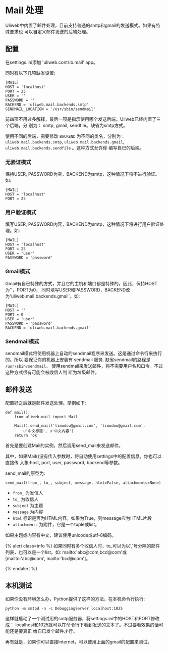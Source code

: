 # Mail 处理

Uliweb中内置了邮件处理，目前支持普通的smtp和gmail的发送模式。如果有特殊要求也
可以自定义邮件发送的后端处理。


## 配置

在settings.ini添加 'uliweb.contrib.mail' app。

同时有以下几项缺省设置:


```
[MAIL]
HOST = 'localhost'
PORT = 25
USER = ''
PASSWORD = ''
BACKEND = 'uliweb.mail.backends.smtp'
SENDMAIL_LOCATION = '/usr/sbin/sendmail'
```

前四项不用过多解释，最后一项是指示使用哪个发送后端。Uliweb已经内置了三个后端，分
别为： smtp, gmail, sendfile。缺省为smtp方式。

使用不同的后端，需要修改 `BACKEND` 为不同的类名，分别为： `uliweb.mail.backends.smtp`,
`uliweb.mail.backends.gmail`, `uliweb.mail.backends.sendfile` 。这种方式允许你
编写自已的后端。

### 无验证模式

保持USER, PASSWORD为空，BACKEND为smtp，这种情况下将不进行验证。如:


```
[MAIL]
HOST = 'localhost'
PORT = 25
```


### 用户验证模式

填写USER, PASSWORD内容，BACKEND为smtp，这种情况下将进行用户验证处理。如:


```
[MAIL]
HOST = 'localhost'
PORT = 25
USER = 'user'
PASSWORD = 'password'
```


### Gmail模式

Gmail有自已特殊的方式，并且它的主机和端口都是特殊的，因此，保持HOST为''，PORT为0，
同时填写USER和PASSWORD，BACKEND改为'uliweb.mail.backends.gmail'。如:


```
[MAIL]
HOST = ''
PORT = 0
USER = 'user'
PASSWORD = 'password'
BACKEND = 'uliweb.mail.backends.gmail'
```

### Sendmail模式

sendmail模式将使用机器上自动的sendmail程序来发送。这是通过命令行来执行的。所以
要保证你的机器上安装有 sendmail 服务. 缺省sendmail的路径是 `/usr/sbin/sendmail`。
使用sendmail来发送邮件，将不需要用户名和口令。不过这种方式很有可能会被收信人判
断为垃圾邮件。

## 邮件发送

配置好之后就是邮件发送处理。举例如下:


```
def mail():
    from uliweb.mail import Mail

    Mail().send_mail('limodou@gmail.com', 'limodou@gmail.com',
        u'中文标题', u'中文内容')
    return 'ok'
```

首先是要创建Mail的实例，然后调用send_mail来发送邮件。

其中，如果Mail()没有传入参数时，将自动使用settings中的配置信息。你也可以直接传
入象:host, port, user, password, backend等参数。

send_mail的原型为:


```
send_mail(from_, to_, subject, message, html=False, attachments=None)
```


* `from_` 为发信人
* `to_` 为收信人
* `subject` 为主题
* `message` 为内容
* `html` 标识是否为HTML内容。如果为True，则message应为HTML片段
* `attachments` 为附件，它是一个tuple或list。

如果主题或内容有中文，建议使用unicode或utf-8编码。


{% alert class=info %}
如果同时有多个收信人时，to_可以为以','号分隔的邮件列表，也可以是一个list。如:
mailto:'abc@com,bcd@com'或[mailto:'abc@com', mailto:'bcd@com']。

{% endalert %}

## 本机测试

如果你没有环境怎么办，Python提供了这样的方法，在本机命令行执行:


```
python -m smtpd -n -c DebuggingServer localhost:1025
```

这样就启动了一个测试用的smtp服务器，将settings.ini中的HOST和PORT修改成：
localhost和1025就可以在命令行下看到发送的文本了。不过要看效果的话可能还是要真正
给自已发个邮件才行。

再有就是，如果你可以直接Internet，可以使用上面的gmail的配置来测试。

